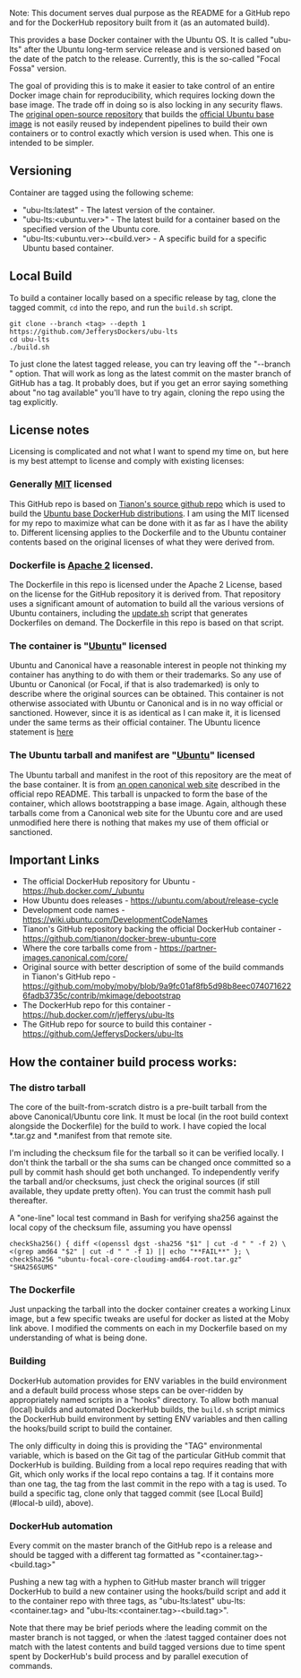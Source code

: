Note: This document serves dual purpose as the README for a GitHub repo and for the DockerHub repository built from it (as an automated build).

This provides a base Docker container with the Ubuntu OS. It is called "ubu-lts" after the Ubuntu long-term service release and is versioned based on the date of the patch to the release. Currently, this is the so-called "Focal Fossa" version.

The goal of providing this is to make it easier to take control of an entire Docker image chain for reproducibility, which requires locking down the base image. The trade off in doing so is also locking in any security flaws. The [original open-source repository](ttps://github.com/tianon/docker-brew-ubuntu-core) that builds the [official Ubuntu base image](https://hub.docker.com/_/ubuntu) is not easily reused by independent pipelines to build their own containers or to control exactly which version is used when. This one is intended to be simpler.

## Versioning

Container are tagged using the following scheme:

* "ubu-lts:latest" - The latest version of the container.
* "ubu-lts:\<ubuntu.ver\>" - The latest build for a container based on the specified version of the Ubuntu core.
* "ubu-lts:\<ubuntu.ver\>-\<build.ver\> - A specific build for a specific Ubuntu based container.

## Local Build

To build a container locally based on a specific release by tag, clone the tagged commit, `cd` into the repo, and run the `build.sh` script.

```
git clone --branch <tag> --depth 1 https://github.com/JefferysDockers/ubu-lts
cd ubu-lts
./build.sh
```

To just clone the latest tagged release, you can try leaving off the "--branch <tag>" option. That will work as long as the latest commit on the master branch of GitHub has a tag. It probably does, but if you get an error saying something about "no tag available" you'll have to try again, cloning the repo using the tag explicitly.

## License notes

Licensing is complicated and not what I want to spend my time on, but here is my best attempt to license and comply with existing licenses:

### Generally [MIT](https://opensource.org/licenses/MIT) licensed

This GitHub repo is based on [Tianon's source github repo](https://github.com/tianon/docker-brew-ubuntu-core) which is used to build the [Ubuntu base DockerHub distributions](https://hub.docker.com/_/ubuntu). I am using the MIT licensed for my repo to maximize what can be done with it as far as I have the ability to. Different licensing applies to the Dockerfile and to the Ubuntu container contents based on the original licenses of what they were derived from.

### Dockerfile is [Apache 2](https://opensource.org/licenses/Apache-2.0) licensed.

The Dockerfile in this repo is licensed under the Apache 2 License, based on the license for the GitHub repository it is derived from. That repository uses a significant amount of automation to build all the various versions of Ubuntu containers, including the [update.sh](https://github.com/tianon/docker-brew-ubuntu-core/blob/master/update.sh) script that generates Dockerfiles on demand. The Dockerfile in this repo is based on that script. 

### The container is "[Ubuntu](https://ubuntu.com/licensing)" licensed

Ubuntu and Canonical have a reasonable interest in people not thinking my container has anything to do with them or their trademarks. So any use of Ubuntu or Canonical (or Focal, if that is also trademarked) is only to describe where the original sources can be obtained. This container is not otherwise associated with Ubuntu or Canonical and is in no way official or sanctioned. However, since it is as identical as I can make it, it is licensed under the same terms as their official container. The Ubuntu licence statement is [here](https://ubuntu.com/licensing)

### The Ubuntu tarball and manifest are "[Ubuntu](https://ubuntu.com/licensing)" licensed

The Ubuntu tarball and manifest in the root of this repository are the meat of the base container. It is from [an open canonical web site](https://partner-images.canonical.com/core/) described in the official repo README. This tarball is unpacked to form the base of the container, which allows bootstrapping a base image. Again, although these tarballs come from a Canonical web site for the Ubuntu core and are used unmodified here there is nothing that makes my use of them official or sanctioned.

## Important Links

* The official DockerHub repository for Ubuntu - https://hub.docker.com/_/ubuntu
* How Ubuntu does releases - https://ubuntu.com/about/release-cycle
* Development code names - https://wiki.ubuntu.com/DevelopmentCodeNames
* Tianon's GitHub repository backing the official DockerHub container - https://github.com/tianon/docker-brew-ubuntu-core
* Where the core tarballs come from - https://partner-images.canonical.com/core/
* Original source with better description of some of the build commands in Tianon's GitHub repo - 
https://github.com/moby/moby/blob/9a9fc01af8fb5d98b8eec0740716226fadb3735c/contrib/mkimage/debootstrap
* The DockerHub repo for this container - https://hub.docker.com/r/jefferys/ubu-lts
* The GitHub repo for source to build this container - https://github.com/JefferysDockers/ubu-lts

## How the container build process works:

### The distro tarball

The core of the built-from-scratch distro is a pre-built tarball from the above Canonical/Ubuntu core link. It must be local (in the root build context alongside the Dockerfile) for the build to work. I have copied the local *.tar.gz and *.manifest from that remote site.

I'm including the checksum file for the tarball so it can be verified locally. I don't think the tarball or the sha sums can be changed once committed so a pull by commit hash should get both unchanged. To independently verify the tarball and/or checksums, just check the original sources (if still available, they update pretty often). You can trust the commit hash pull thereafter.

A "one-line" local test command in Bash for verifying sha256 against the local copy of the checksum file, assuming you have openssl

    checkSha256() { diff <(openssl dgst -sha256 "$1" | cut -d " " -f 2) \
    <(grep amd64 "$2" | cut -d " " -f 1) || echo "**FAIL**" }; \
    checkSha256 "ubuntu-focal-core-cloudimg-amd64-root.tar.gz" "SHA256SUMS"

### The Dockerfile

Just unpacking the tarball into the docker container creates a working Linux image, but a few specific tweaks are useful for docker as listed at the Moby link above. I modified the comments on each in my Dockerfile based on my understanding of what is being done.

### Building

DockerHub automation provides for ENV variables in the build environment and a default build process whose steps can be over-ridden by appropriately named scripts in a "hooks" directory. To allow both manual (local) builds and automated DockerHub builds, the `build.sh` script mimics the DockerHub build environment by setting ENV variables and then calling the hooks/build script to build the container.

The only difficulty in doing this is providing the "TAG" environmental variable, which is based on the Git tag of the particular GitHub commit that DockerHub is building. Building from a local repo requires reading that with Git, which only works if the local repo contains a tag. If it contains more than one tag, the tag from the last commit in the repo with a tag is used. To build a specific tag, clone only that tagged commit (see [Local Build](#local-b uild), above).

### DockerHub automation

Every commit on the master branch of the GitHub repo is a release and should be tagged with a different tag formatted as "\<container.tag\>-\<build.tag\>"

Pushing a new tag with a hyphen to GitHub master branch will trigger DockerHub to build a new container using the hooks/build script and add it to the container repo with three tags, as "ubu-lts:latest" ubu-lts:\<container.tag\> and "ubu-lts:\<container.tag\>-\<build.tag\>".

Note that there may be brief periods where the leading commit on the master branch is not tagged, or when the :latest tagged container does not match with the latest contents and build tagged versions due to time spent spent by DockerHub's build process and by parallel execution of commands.